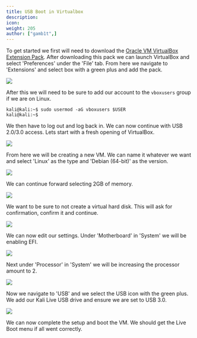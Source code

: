 ```yaml
---
title: USB Boot in Virtualbox
description:
icon:
weight: 205
author: ["gamb1t",]
---
```


To get started we first will need to download the [Oracle VM VirtualBox Extension Pack](https://www.virtualbox.org/wiki/Downloads). After downloading this pack we can launch VirtualBox and select 'Preferences' under the 'File' tab. From here we navigate to 'Extensions' and select box with a green plus and add the pack.

![](virtualbox-usb-boot-7.png)

After this we will need to be sure to add our account to the `vboxusers` group if we are on Linux.

```console
kali@kali:~$ sudo usermod -aG vboxusers $USER
kali@kali:~$
```

We then have to log out and log back in. We can now continue with USB 2.0/3.0 access. Lets start with a fresh opening of VirtualBox.

![](virtualbox-usb-boot-1.png)

From here we will be creating a new VM. We can name it whatever we want and select 'Linux' as the type and 'Debian (64-bit)' as the version.

![](virtualbox-usb-boot-2.png)

We can continue forward selecting 2GB of memory.

![](virtualbox-usb-boot-3.png)

We want to be sure to not create a virtual hard disk. This will ask for confirmation, confirm it and continue.

![](virtualbox-usb-boot-4.png)

We can now edit our settings. Under 'Motherboard' in 'System' we will be enabling EFI.

![](virtualbox-usb-boot-5.png)

Next under 'Processor' in 'System' we will be increasing the processor amount to 2.

![](virtualbox-usb-boot-6.png)

Now we navigate to 'USB' and we select the USB icon with the green plus. We add our Kali Live USB drive and ensure we are set to USB 3.0.

![](virtualbox-usb-boot-8.png)

We can now complete the setup and boot the VM. We should get the Live Boot menu if all went correctly.
